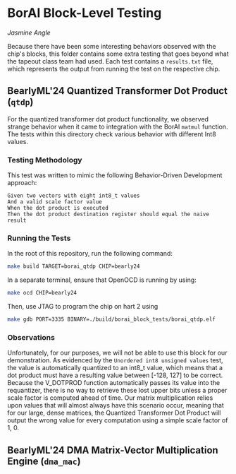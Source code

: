 # BorAI Block-Level Testing

*Jasmine Angle*

Because there have been some interesting behaviors observed with the chip's blocks, this folder contains some extra testing that goes beyond what the tapeout class team had used. Each test contains a `results.txt` file, which represents the output from running the test on the respective chip.

## BearlyML'24 Quantized Transformer Dot Product (`qtdp`)

For the quantized transformer dot product functionality, we observed strange behavior when it came to integration with the BorAI `matmul` function. The tests within this directory check various behavior with different Int8 values.

### Testing Methodology

This test was written to mimic the following Behavior-Driven Development approach:

```gherkin
Given two vectors with eight int8_t values
And a valid scale factor value
When the dot product is executed
Then the dot product destination register should equal the naive result
```

### Running the Tests

In the root of this repository, run the following command:
```bash
make build TARGET=borai_qtdp CHIP=bearly24
```

In a separate terminal, ensure that OpenOCD is running by using:
```bash
make ocd CHIP=bearly24
```

Then, use JTAG to program the chip on hart 2 using
```bash
make gdb PORT=3335 BINARY=./build/borai_block_tests/borai_qtdp.elf
```

### Observations

Unfortunately, for our purposes, we will not be able to use this block for our demonstration. As evidenced by the `Unordered int8 unsigned values` test, the value is automatically quantized to an int8_t value, which means that a dot product must have a resulting value between [-128, 127] to be correct. Because the V_DOTPROD function automatically passes its value into the requantizer, there is no way to retrieve these lost upper bits unless a proper scale factor is computed ahead of time. Our matrix multiplication relies upon values that will almost always have this scenario occur, meaning that for our large, dense matrices, the Quantized Transformer Dot Product will output the wrong value for every computation using a simple scale factor of 1, 0.

## BearlyML'24 DMA Matrix-Vector Multiplication Engine (`dma_mac`)